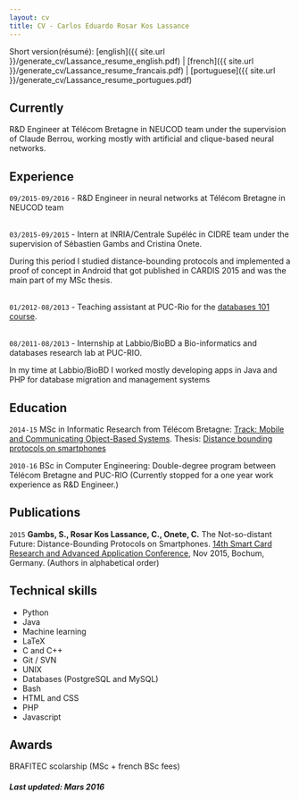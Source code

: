 ```yaml
---
layout: cv
title: CV - Carlos Eduardo Rosar Kos Lassance
---
```


Short version(résumé): 
[english]({{ site.url }}/generate_cv/Lassance_resume_english.pdf)
|
[french]({{ site.url }}/generate_cv/Lassance_resume_francais.pdf)
|
[portuguese]({{ site.url }}/generate_cv/Lassance_resume_portugues.pdf)

## Currently ##

R&D Engineer at Télécom Bretagne in NEUCOD team under the supervision of Claude Berrou, working mostly with artificial and clique-based neural networks.

## Experience ##

`09/2015-09/2016` - R&D Engineer in neural networks at Télécom Bretagne in NEUCOD team

<br>`03/2015-09/2015` - Intern at INRIA/Centrale Supéléc in CIDRE team under the supervision of Sébastien Gambs and Cristina Onete. 

During this period I studied distance-bounding protocols and implemented a proof of concept in Android that got published in CARDIS 2015 and was the main part of my MSc thesis.  

<br>`01/2012-08/2013` - Teaching assistant at PUC-Rio for the [databases 101 course](http://www.puc-rio.br/ferramentas/ementas/ementa.aspx?cd=INF1383).

<br>`08/2011-08/2013` - Internship at Labbio/BioBD a Bio-informatics and databases research lab at PUC-RIO. 

In my time at Labbio/BioBD I worked mostly developing apps in Java and PHP for database migration and management systems 


## Education ##

`2014-15`
MSc in Informatic Research from Télécom Bretagne: [Track: Mobile and Communicating Object-Based Systems](http://master.irisa.fr/index.php/en/). Thesis: [Distance bounding protocols on smartphones]()

`2010-16`
BSc in Computer Engineering: Double-degree program between Télécom Bretagne and PUC-RIO (Currently stopped for a one year work experience as R&D Engineer.)

## Publications

`2015`
__Gambs, S., Rosar Kos Lassance, C., Onete, C.__  The Not-so-distant Future: Distance-Bounding Protocols on Smartphones. [14th Smart Card Research and Advanced Application Conference](https://wiki.crypto.rub.de/cardis15/index.html), Nov 2015, Bochum, Germany. (Authors in alphabetical order)


## Technical skills

* Python
* Java
* Machine learning
* LaTeX
* C and C++
* Git / SVN
* UNIX
* Databases (PostgreSQL and MySQL)
* Bash
* HTML and CSS
* PHP
* Javascript

## Awards

BRAFITEC scolarship (MSc + french BSc fees)

##### Last updated: Mars 2016

